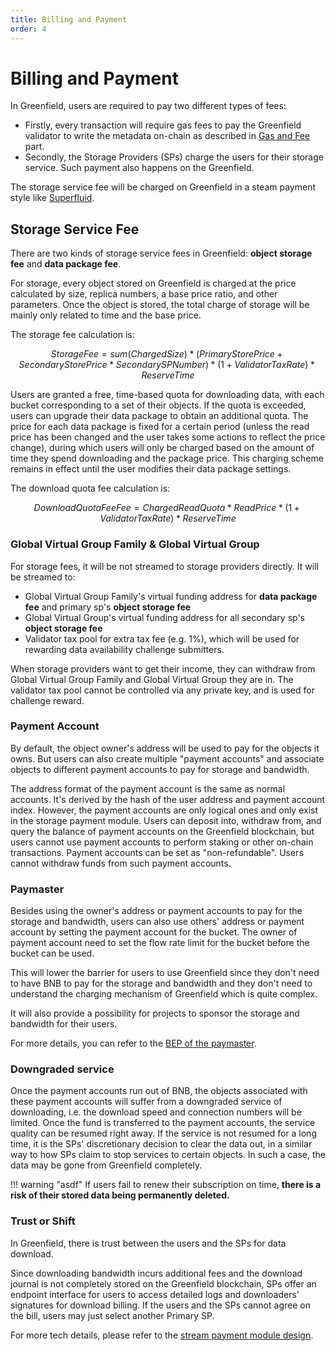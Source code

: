 ```yaml
---
title: Billing and Payment
order: 4
---
```


# Billing and Payment

In Greenfield, users are required to pay two different types of fees:

- Firstly, every transaction will require gas fees to pay the Greenfield validator to
  write the metadata on-chain as described in [Gas and Fee](gas-fees.md) part.
- Secondly, the Storage Providers (SPs) charge the users for their storage service. Such payment also happens on the
  Greenfield.

The storage service fee will be charged on Greenfield in a steam payment style
like [Superfluid](https://docs.superfluid.finance/superfluid/protocol-overview/in-depth-overview/super-agreements/constant-flow-agreement-cfa).

## Storage Service Fee

There are two kinds of storage service fees in Greenfield: **object storage fee** and **data package fee**.

For storage, every object stored on Greenfield is charged at the price calculated by size, replica numbers,
a base price ratio, and other parameters. Once the object is stored, the total charge of
storage will be mainly only related to time and the base price.

The storage fee calculation is:

```math
Storage Fee = sum(ChargedSize) * (PrimaryStorePrice + SecondaryStorePrice*SecondarySPNumber) * (1+Validator Tax Rate) * ReserveTime
```

Users are granted a free, time-based quota for downloading data, with each bucket corresponding to a set of their objects. If the quota is exceeded, users can upgrade their data package to obtain an additional quota. The price for each data package is fixed for a certain period (unless the read price has been changed and the user takes some actions to reflect the price change), during which users will only be charged based on the amount of time they spend downloading and the package price. This charging scheme remains in effect until the user modifies their data package settings.

The download quota fee calculation is:

```math
Download Quota Fee Fee = ChargedReadQuota * ReadPrice * (1 + Validator Tax Rate) * ReserveTime
```

### Global Virtual Group Family & Global Virtual Group
For storage fees, it will be not streamed to storage providers directly. It will be streamed to:
- Global Virtual Group Family's virtual funding address for **data package fee** and primary sp's **object storage fee**
- Global Virtual Group's virtual funding address for all secondary sp's **object storage fee**
- Validator tax pool for extra tax fee (e.g. 1%), which will be used for rewarding data availability challenge submitters.

When storage providers want to get their income, they can withdraw from Global Virtual Group Family and Global Virtual Group 
they are in.
The validator tax pool cannot be controlled via any private key, and is used for challenge reward.

### Payment Account

By default, the object owner's address will be used to pay for the objects it owns.
But users can also create multiple "payment accounts" and associate objects to different payment
accounts to pay for storage and bandwidth.

The address format of the payment account is the same as normal accounts.
It's derived by the hash of the user address and payment account index.
However, the payment accounts are only logical ones and only exist in the storage payment module.
Users can deposit into, withdraw from, and query the balance of payment accounts on the Greenfield blockchain,
but users cannot use payment accounts to perform staking or other on-chain transactions.
Payment accounts can be set as "non-refundable". Users cannot withdraw funds from such payment accounts.

### Paymaster

Besides using the owner's address or payment accounts to pay for the storage and bandwidth, users can also use others' 
address or payment account by setting the payment account for the bucket. The owner of payment account need to set
the flow rate limit for the bucket before the bucket can be used.

This will lower the barrier for users to use Greenfield since they don't need to have BNB to pay for the storage and bandwidth
and they don't need to understand the charging mechanism of Greenfield which is quite complex.

It will also provide a possibility for projects to sponsor the storage and bandwidth for their users.

For more details, you can refer to the [BEP of the paymaster](https://github.com/bnb-chain/BEPs/pull/362).

### Downgraded service

Once the payment accounts run out of BNB, the objects associated with these payment accounts will
suffer from a downgraded service of downloading, i.e. the download speed and connection numbers will be limited.
Once the fund is transferred to the payment accounts, the service quality can be resumed right away.
If the service is not resumed for a long time, it is the SPs' discretionary decision to clear the data out,
in a similar way to how SPs claim to stop services to certain objects. In such a case, the data may be gone
from Greenfield completely.

!!! warning "asdf"
    If users fail to renew their subscription on time, **there is a risk of their stored data being permanently deleted.** 

### Trust or Shift

In Greenfield, there is trust between the users and the SPs for data download.

Since downloading bandwidth incurs additional fees and the download journal is not completely stored on the Greenfield
blockchain, SPs offer an endpoint interface for users to access detailed logs and downloaders'
signatures for download billing.
If the users and the SPs cannot agree on the bill, users may just select another Primary SP.

For more tech details, please refer to
the [stream payment module design](../greenfield-blockchain/modules/billing-and-payment.md).
